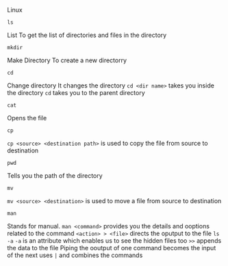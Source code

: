 Linux

```
ls
```
List
To get the list of directories and files in the directory
```
mkdir
```
Make Directory
To create a new directorry
```
cd
```
Change directory
It changes the directory
```cd <dir name>``` takes you inside the directory
```cd``` takes you to the parent directory
```
cat
```
Opens the file
```
cp
```
```cp <source> <destination path>``` is used to copy the file from source to destination
```
pwd
```
Tells you the path of the directory
```
mv
```
```mv <source> <destination>``` is used to move a file from source to destination
```
man
```
Stands for manual.
```man <command>``` provides you the details and ooptions related to the command
```<action> > <file>``` directs the oputput to the file
```ls -a``` 
```-a``` is an attribute which enables us to see the hidden files too
```>>``` appends the data to the file
Piping
the ooutput of one command becomes the input of the next
uses ```|``` and combines the commands
